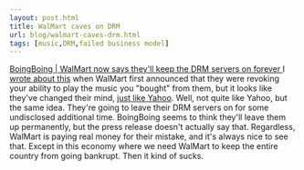 ```yaml
---
layout: post.html
title: WalMart caves on DRM
url: blog/walmart-caves-drm.html
tags: [music,DRM,failed business model]
---
```

[BoingBoing | WalMart now says they'll keep the DRM servers on forever ](http://www.boingboing.net/2008/10/10/walmart-now-says-the.html) I [wrote about this](/blog/if-you-buy-anything-with-drm-you-are-stupid) when WalMart first announced that they were revoking your ability to play the music you "bought" from them, but it looks like they've changed their mind, [just like Yahoo](/blog/yahoo-isnt-bad-microsoft). Well, not quite like Yahoo, but the same idea. They're going to leave their DRM servers on for some undisclosed additional time. BoingBoing seems to think they'll leave them up permanently, but the press release doesn't actually say that. Regardless, WalMart is paying real money for their mistake, and it's always nice to see that. Except in this economy where we need WalMart to keep the entire country from going bankrupt. Then it kind of sucks.
